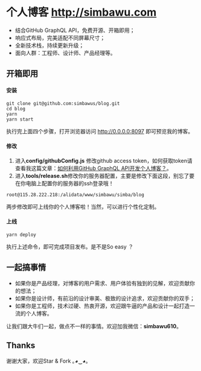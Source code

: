 # 个人博客 http://simbawu.com
- 结合GitHub GraphQL API，免费开源、开箱即用；
- 响应式布局，完美适配不同屏幕尺寸；
- 全新技术栈，持续更新升级；
- 面向人群：工程师、设计师、产品经理等。

## 开箱即用

#### 安装

```shell
git clone git@github.com:simbawus/blog.git
cd blog
yarn
yarn start
```

执行完上面四个步骤，打开浏览器访问 http://0.0.0.0:8097 即可预览我的博客。

#### 修改

1. 进入**config/githubConfig.js** 修改github access token，如何获取token请查看我这篇文章：[如何利用GitHub GraphQL API开发个人博客？](https://github.com/simbawus/blog/issues/11)。
2. 进入**tools/release.sh**修改你的服务器配置，主要是修改下面这段，别忘了要在你电脑上配置你的服务器的ssh登录哦！

```shell
root@115.28.222.218:/alidata/www/simbawu/simba/blog
```

两步修改即可上线你的个人博客啦！当然，可以进行个性化定制。

#### 上线

```shell
yarn deploy
```

执行上述命令，即可完成项目发布。是不是So easy ？

## 一起搞事情

- 如果你是产品经理，对博客的用户需求、用户体验有独到的见解，欢迎贡献你的想法；
- 如果你是设计师，有前沿的设计审美、极致的设计追求，欢迎贡献你的双手；
- 如果你是工程师，技术过硬、热衷开源，欢迎跟牛逼的产品和设计一起打造一流的个人博客。

让我们跟大牛们一起，做点不一样的事情。欢迎加我微信：**simbawu610**。

## Thanks

谢谢大家，欢迎Star & Fork  ｡◕‿◕｡